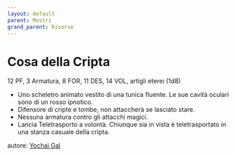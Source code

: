 ```yaml
---
layout: default
parent: Mostri
grand_parent: Risorse
---
```


# Cosa della Cripta
12 PF, 3 Armatura, 8 FOR, 11 DES, 14 VOL, artigli eterei (1d8)
- Uno scheletro animato vestito di una tunica fluente. Le sue cavità oculari sono di un rosso ipnotico.
- Difensore di cripte e tombe, non attaccherà se lasciato stare.
- Nessuna armatura contro gli attacchi magici.
- Lancia Teletrasporto a volontà. Chiunque sia in vista è teletrasportato in una stanza casuale della cripta.

autore: [Yochai Gal](https://newschoolrevolution.com)
